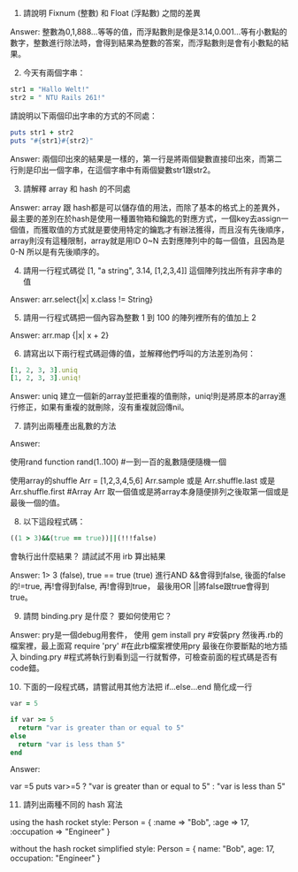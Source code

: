 1. 請說明 Fixnum (整數) 和 Float (浮點數) 之間的差異

Answer: 整數為0,1,888…等等的值，而浮點數則是像是3.14,0.001…等有小數點的數字，整數進行除法時，會得到結果為整數的答案，而浮點數則是會有小數點的結果。

2. 今天有兩個字串：
  ```ruby 
  str1 = "Hallo Welt!" 
  str2 = " NTU Rails 261!"
  ```
請說明以下兩個印出字串的方式的不同處：
  ```ruby
  puts str1 + str2
  puts "#{str1}#{str2}"
  ```
Answer: 兩個印出來的結果是一樣的，第一行是將兩個變數直接印出來，而第二行則是印出一個字串，在這個字串中有兩個變數str1跟str2。


3. 請解釋 array 和 hash 的不同處

Answer: array 跟 hash都是可以儲存值的用法，而除了基本的格式上的差異外，最主要的差別在於hash是使用一種置物箱和鑰匙的對應方式，一個key去assign一個值，而獲取值的方式就是要使用特定的鑰匙才有辦法獲得，而且沒有先後順序，array則沒有這種限制，array就是用ID 0~N 去對應陣列中的每一個值，且因為是0-N 所以是有先後順序的。


4. 請用一行程式碼從 [1, "a string", 3.14, [1,2,3,4]] 這個陣列找出所有非字串的值

Answer: arr.select{|x| x.class != String}

5. 請用一行程式碼把一個內容為整數 1 到 100 的陣列裡所有的值加上 2

Answer: arr.map {|x| x + 2}

6. 請寫出以下兩行程式碼迴傳的值，並解釋他們呼叫的方法差別為何：
  ```ruby
  [1, 2, 3, 3].uniq
  [1, 2, 3, 3].uniq!
  ```
Answer: uniq 建立一個新的array並把重複的值刪除，uniq!則是將原本的array進行修正，如果有重複的就刪除，沒有重複就回傳nil。


7. 請列出兩種產出亂數的方法

Answer:

使用rand function
rand(1..100) #一到一百的亂數隨便隨機一個

使用array的shuffle
Arr = [1,2,3,4,5,6]
Arr.sample 或是 Arr.shuffle.last 或是 Arr.shuffle.first #Array Arr 取一個值或是將array本身隨便排列之後取第一個或是最後一個的值。


8. 以下這段程式碼：
  ```ruby
  ((1 > 3)&&(true == true))||(!!!false)
  ```
  會執行出什麼結果？ 請試試不用 irb 算出結果

  Answer: 1> 3 (false), true == true (true) 進行AND &&會得到false, 後面的false的!=true, 再!會得到false, 再!會得到true， 最後用OR ||將false跟true會得到true。

9. 請問 binding.pry 是什麼？ 要如何使用它？

Answer:
pry是一個debug用套件，
使用 gem install pry #安裝pry 
然後再.rb的檔案裡，最上面寫 
require 'pry' #在此rb檔案裡使用pry 
最後在你要斷點的地方插入 
binding.pry #程式將執行到看到這一行就暫停，可檢查前面的程式碼是否有code錯。

10. 下面的一段程式碼，請嘗試用其他方法把 if...else...end 簡化成一行

  ```ruby
  var = 5

  if var >= 5
  	return "var is greater than or equal to 5"
  else
  	return "var is less than 5"
  end
  ```
Answer:

var =5
puts var>=5 ? "var is greater than or equal to 5" : "var is less than 5"

11. 請列出兩種不同的 hash 寫法

using the hash rocket style: 
Person = {
:name => "Bob",
:age => 17,
:occupation => "Engineer"
}

without the hash rocket simplified style: 
Person = {
name: "Bob",
age: 17,
occupation: "Engineer"
}
